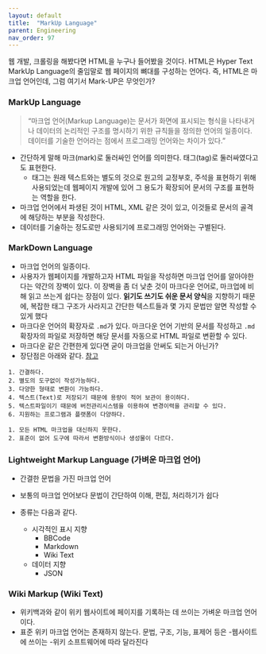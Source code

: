 ```yaml
---
layout: default
title:  "MarkUp Language"
parent: Engineering
nav_order: 97
---
```



웹 개발, 크롤링을 해봤다면 HTML을 누구나 들어봤을 것이다. HTML은 Hyper Text MarkUp Language의 줄임말로 웹 페이지의 뼈대를 구성하는 언어다. 즉, HTML은 마크업 언어인데, 그럼 여기서 Mark-UP은 무엇인가?



### MarkUp Language

> “마크업 언어(Markup Language)는 문서가 화면에 표시되는 형식을 나타내거나 데이터의 논리적인 구조를 명시하기 위한 규칙들을 정의한 언어의 일종이다. 데이터를 기술한 언어라는 점에서 프로그래밍 언어와는 차이가 있다.”

* 간단하게 말해 마크(mark)로 둘러싸인 언어를 의미한다. 태그(tag)로 둘러싸였다고도 표현한다. 
  * 태그는 원래 텍스트와는 별도의 것으로 원고의 교정부호, 주석을 표현하기 위해 사용되었는데 웹페이지 개발에 있어 그 용도가 확장되어 문서의 구조를 표현하는 역할을 한다.
* 마크업 언어에서 파생된 것이 HTML, XML 같은 것이 있고, 이것들로 문서의 골격에 해당하는 부분을 작성한다.
* 데이터를 기술하는 정도로만 사용되기에 프로그래밍 언어와는 구별된다.





### MarkDown Language

* 마크업 언어의 일종이다.
* 사용자가 웹페이지를 개발하고자 HTML 파일을 작성하면 마크업 언어를 알아야한다는 약간의 장벽이 있다. 이 장벽을 좀 더 낮춘 것이 마크다운 언어로, 마크업에 비해 읽고 쓰는게 쉽다는 장점이 있다. **읽기도 쓰기도 쉬운 문서 양식**을 지향하기 때문에, 복잡한 태그 구조가 사라지고 간단한 텍스트들과 몇 가지 문법만 알면 작성할 수 있게 했다
* 마크다운 언어의 확장자로 `.md`가 있다. 마크다운 언어 기반의 문서를 작성하고 `.md` 확장자의 파일로 저장하면 해당 문서를 자동으로 HTML 파일로 변환할 수 있다.
* 마크다운 같은 간편한게 있다면 굳이 마크업을 안써도 되는거 아닌가?
* 장단점은 아래와 같다. [참고](https://gist.github.com/ihoneymon/652be052a0727ad59601)

```
1. 간결하다.
2. 별도의 도구없이 작성가능하다.
3. 다양한 형태로 변환이 가능하다.
4. 텍스트(Text)로 저장되기 때문에 용량이 적어 보관이 용이하다.
5. 텍스트파일이기 때문에 버전관리시스템을 이용하여 변경이력을 관리할 수 있다.
6. 지원하는 프로그램과 플랫폼이 다양하다.
```

```
1. 모든 HTML 마크업을 대신하지 못한다.
2. 표준이 없어 도구에 따라서 변환방식이나 생성물이 다르다.
```



### Lightweight Markup Language (가벼운 마크업 언어)

* 간결한 문법을 가진 마크업 언어

* 보통의 마크업 언어보다 문법이 간단하여 이해, 편집, 처리하기가 쉽다

* 종류는 다음과 같다.

  * 시각적인 표시 지향
    * BBCode
    * Markdown
    * Wiki Text
  * 데이터 지향
    * JSON

  



### Wiki Markup (Wiki Text)

* 위키백과와 같이 위키 웹사이트에 페이지를 기록하는 데 쓰이는 가벼운 마크업 언어이다.
* 표준 위키 마크업 언어는 존재하지 않는다. 문법, 구조, 기능, 표제어 등은 -웹사이트에 쓰이는 -위키 소프트웨어에 따라 달라진다



### 